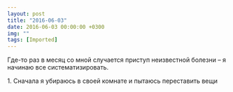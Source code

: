 ```yaml
---
layout: post
title: "2016-06-03"
date: 2016-06-03 00:00:00 +0300
img: ""
tags: [Imported]
---
```


Где-то раз в месяц со мной случается приступ неизвестной болезни – я начинаю все систематизировать. 

1\. Сначала я убираюсь в своей комнате и пытаюсь переставить вещи